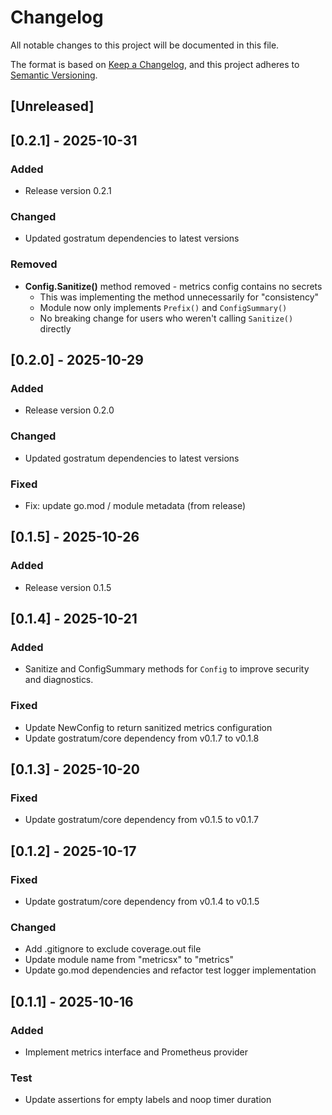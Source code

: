 # Changelog

All notable changes to this project will be documented in this file.

The format is based on [Keep a Changelog](https://keepachangelog.com/en/1.0.0/),
and this project adheres to [Semantic Versioning](https://semver.org/spec/v2.0.0.html).

## [Unreleased]


## [0.2.1] - 2025-10-31

### Added
- Release version 0.2.1

### Changed
- Updated gostratum dependencies to latest versions


### Removed
- **Config.Sanitize()** method removed - metrics config contains no secrets
  - This was implementing the method unnecessarily for "consistency"
  - Module now only implements `Prefix()` and `ConfigSummary()`
  - No breaking change for users who weren't calling `Sanitize()` directly

## [0.2.0] - 2025-10-29

### Added
- Release version 0.2.0
### Changed
- Updated gostratum dependencies to latest versions

### Fixed
- Fix: update go.mod / module metadata (from release)

## [0.1.5] - 2025-10-26

### Added
- Release version 0.1.5


## [0.1.4] - 2025-10-21

### Added
- Sanitize and ConfigSummary methods for `Config` to improve security and diagnostics.

### Fixed
- Update NewConfig to return sanitized metrics configuration
- Update gostratum/core dependency from v0.1.7 to v0.1.8

## [0.1.3] - 2025-10-20

### Fixed

- Update gostratum/core dependency from v0.1.5 to v0.1.7

## [0.1.2] - 2025-10-17

### Fixed

- Update gostratum/core dependency from v0.1.4 to v0.1.5

### Changed

- Add .gitignore to exclude coverage.out file
- Update module name from "metricsx" to "metrics"
- Update go.mod dependencies and refactor test logger implementation

## [0.1.1] - 2025-10-16

### Added

- Implement metrics interface and Prometheus provider

### Test

- Update assertions for empty labels and noop timer duration